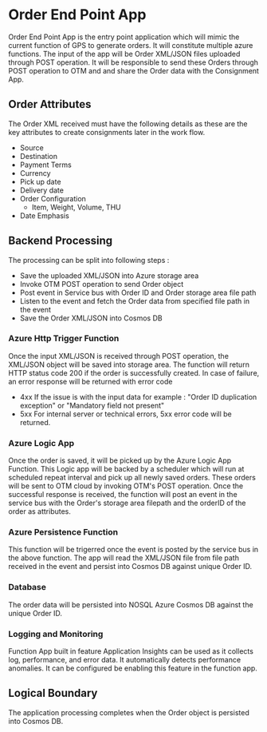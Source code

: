# Order End Point App


Order End Point App is the entry point application which will mimic the current function of GPS to generate orders. It will constitute multiple azure functions. The input of the app will be Order XML/JSON files uploaded through POST operation. It will be responsible to send these Orders through POST operation to OTM and and share the Order data with the Consignment App. 


## Order Attributes

The Order XML received must have the following details as these are the key attributes to create consignments later in the work flow. 
* Source
* Destination
* Payment Terms
* Currency
* Pick up date
* Delivery date
* Order Configuration 
	* Item, Weight, Volume, THU
* Date Emphasis
	
## Backend Processing

The processing can be split into following steps : 

* Save the uploaded XML/JSON into Azure storage area
* Invoke OTM POST operation to send Order object
* Post event in Service bus with Order ID and Order storage area file path
* Listen to the event and fetch the Order data from specified file path in the event
* Save the Order XML/JSON into Cosmos DB

### Azure Http Trigger Function

Once the input XML/JSON is received through POST operation, the XML/JSON object will be saved into storage area. The function will return HTTP status code 200 if the order is successfully created. In case of failure, an error response will be returned with error code 
* 4xx If the issue is with the input data for example : "Order ID duplication exception" or "Mandatory field not present"
* 5xx For internal server or technical errors, 5xx error code will be returned. 

### Azure Logic App

Once the order is saved, it will be picked up by the Azure Logic App Function. This Logic app will be backed by a scheduler which will run at scheduled repeat interval and pick up all newly saved orders. These orders will be sent to OTM cloud by invoking OTM's POST operation. Once the successful response is received, the function will post an event in the service bus with the Order's storage area filepath and the orderID of the order as attributes.

### Azure Persistence Function

This function will be trigerred once the event is posted by the service bus in the above function. The app will read the XML/JSON file from file path received in the event and persist into Cosmos DB against unique Order ID. 

### Database

The order data will be persisted into NOSQL Azure Cosmos DB against the unique Order ID. 

### Logging and Monitoring

Function App built in feature Application Insights can be used as it collects log, performance, and error data. It automatically detects performance anomalies. It can be configured be enabling this feature in the function app. 

## Logical Boundary
The application processing completes when the Order object is persisted into Cosmos DB. 



